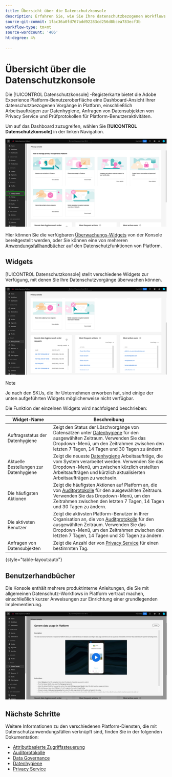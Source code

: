 ```yaml
---
title: Übersicht über die Datenschutzkonsole
description: Erfahren Sie, wie Sie Ihre datenschutzbezogenen Workflows in der Benutzeroberfläche von Adobe Experience Platform überwachen.
source-git-commit: 1fac36a0fd767add92283cd256d8bcea783ecf3b
workflow-type: tm+mt
source-wordcount: '406'
ht-degree: 4%

---
```


# Übersicht über die Datenschutzkonsole

Die [!UICONTROL Datenschutzkonsole] -Registerkarte bietet die Adobe Experience Platform-Benutzeroberfläche eine Dashboard-Ansicht Ihrer datenschutzbezogenen Vorgänge in Platform, einschließlich Arbeitsaufträgen zur Datenhygiene, Anfragen von Datensubjekten von Privacy Service und Prüfprotokollen für Platform-Benutzeraktivitäten.

Um auf das Dashboard zuzugreifen, wählen Sie **[!UICONTROL Datenschutzkonsole]** in der linken Navigation.

![Bild anzeigen [!UICONTROL Datenschutzkonsole] im linken Navigationsbereich in der Platform-Benutzeroberfläche ausgewählt werden.](../images/governance-privacy-security/privacy-console/left-nav.png)

Hier können Sie die verfügbaren [Überwachungs-Widgets](#widgets) von der Konsole bereitgestellt werden, oder Sie können eine von mehreren [Anwendungsfallhandbücher](#use-case-guides) auf den Datenschutzfunktionen von Platform.

## Widgets

[!UICONTROL Datenschutzkonsole] stellt verschiedene Widgets zur Verfügung, mit denen Sie Ihre Datenschutzvorgänge überwachen können.

![Bild anzeigen [!UICONTROL Datenschutzkonsole] im linken Navigationsbereich in der Platform-Benutzeroberfläche ausgewählt werden.](../images/governance-privacy-security/privacy-console/widgets.png)

>[!NOTE]
>
>Je nach den SKUs, die Ihr Unternehmen erworben hat, sind einige der unten aufgeführten Widgets möglicherweise nicht verfügbar.

Die Funktion der einzelnen Widgets wird nachfolgend beschrieben:

| Widget-Name | Beschreibung |
| --- | --- |
| Auftragsstatus der Datenhygiene | Zeigt den Status der Löschvorgänge von Datensätzen unter [Datenhygiene](../../hygiene/home.md) für den ausgewählten Zeitraum. Verwenden Sie das Dropdown-Menü, um den Zeitrahmen zwischen den letzten 7 Tagen, 14 Tagen und 30 Tagen zu ändern. |
| Aktuelle Bestellungen zur Datenhygiene | Zeigt die neueste [Datenhygiene](../../hygiene/home.md) Arbeitsaufträge, die vom System verarbeitet werden. Verwenden Sie das Dropdown-Menü, um zwischen kürzlich erstellten Arbeitsaufträgen und kürzlich aktualisierten Arbeitsaufträgen zu wechseln. |
| Die häufigsten Aktionen | Zeigt die häufigsten Aktionen auf Platform an, die von [Auditprotokolle](./audit-logs/overview.md) für den ausgewählten Zeitraum. Verwenden Sie das Dropdown-Menü, um den Zeitrahmen zwischen den letzten 7 Tagen, 14 Tagen und 30 Tagen zu ändern. |
| Die aktivsten Benutzer | Zeigt die aktivsten Platform-Benutzer in Ihrer Organisation an, die von [Auditprotokolle](./audit-logs/overview.md) für den ausgewählten Zeitraum. Verwenden Sie das Dropdown-Menü, um den Zeitrahmen zwischen den letzten 7 Tagen, 14 Tagen und 30 Tagen zu ändern. |
| Anfragen von Datensubjekten | Zeigt die Anzahl der von [Privacy Service](../../privacy-service/home.md) für einen bestimmten Tag. |

{style=&quot;table-layout:auto&quot;}

## Benutzerhandbücher

Die Konsole enthält mehrere produktinterne Anleitungen, die Sie mit allgemeinen Datenschutz-Workflows in Platform vertraut machen, einschließlich kurzer Anweisungen zur Einrichtung einer grundlegenden Implementierung.

![Bild anzeigen [!UICONTROL Datenschutzkonsole] im linken Navigationsbereich in der Platform-Benutzeroberfläche ausgewählt werden.](../images/governance-privacy-security/privacy-console/use-case-guide.png)

## Nächste Schritte

Weitere Informationen zu den verschiedenen Platform-Diensten, die mit Datenschutzanwendungsfällen verknüpft sind, finden Sie in der folgenden Dokumentation:

* [Attributbasierte Zugriffssteuerung](../../access-control/abac/overview.md)
* [Auditprotokolle](./audit-logs/overview.md)
* [Data Governance](../../data-governance/home.md)
* [Datenhygiene](../../hygiene/home.md)
* [Privacy Service](../../privacy-service/home.md)
